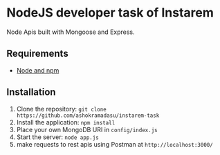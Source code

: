 # NodeJS developer task of Instarem

Node Apis  built with Mongoose and Express.

## Requirements

- [Node and npm](http://nodejs.org)

## Installation

1. Clone the repository: `git clone https://github.com/ashokramadasu/instarem-task`
2. Install the application: `npm install`
3. Place your own MongoDB URI in `config/index.js`
4. Start the server: `node app.js`
5. make requests to rest apis using Postman at `http://localhost:3000/`


